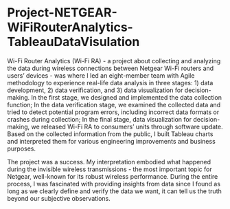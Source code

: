 # Project-NETGEAR-WiFiRouterAnalytics-TableauDataVisulation

Wi-Fi Router Analytics (Wi-Fi RA) - a project about collecting and analyzing the data during wireless connections between Netgear Wi-Fi routers and users’ devices - was where I led an eight-member team with Agile methodology to experience real-life data analysis in three stages: 1) data development, 2) data verification, and 3) data visualization for decision-making. In the first stage, we designed and implemented the data collection function; In the data verification stage, we examined the collected data and tried to detect potential program errors, including incorrect data formats or crashes during collection; In the final stage, data visualization for decision-making, we released Wi-Fi RA to consumers’ units through software update. Based on the collected information from the public, I built Tableau charts and interpreted them for various engineering improvements and business purposes.

The project was a success. My interpretation embodied what happened during the invisible wireless transmissions - the most important topic for Netgear, well-known for its robust wireless performance. During the entire process, I was fascinated with providing insights from data since I found as long as we clearly define and verify the data we want, it can tell us the truth beyond our subjective observations.
